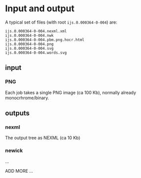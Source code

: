 # Input and output

A typical set of files (with root `ijs.0.000364-0-004`) are:

```
ijs.0.000364-0-004.nexml.xml
ijs.0.000364-0-004.nwk
ijs.0.000364-0-004.pbm.png.hocr.html
ijs.0.000364-0-004.png
ijs.0.000364-0-004.svg
ijs.0.000364-0-004.words.svg
```

## input

### PNG

Each job takes a single PNG image (ca 100 Kb), normally already monocrhrome/binary.

## outputs

### nexml

The output tree as NEXML (ca 10 Kb)

### newick 

...

ADD MORE ...

